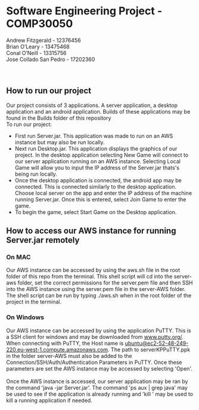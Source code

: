 # Software Engineering Project - COMP30050
Andrew Fitzgerald - 12376456<br />
Brian O’Leary - 13475468<br />
Conal O’Neill - 13315756<br />
Jose Collado San Pedro - 17202360<br />
<br /><br />

## How to run our project
Our project consists of 3 applications. A server application, a desktop application and an android application. Builds of these applications may be found in the Builds folder of this repository<br />
To run our project:
* First run Server.jar. This application was made to run on an AWS instance but may also be run locally.
* Next run Desktop.jar. This application displays the graphics of our project. In the desktop application selecting New Game will connect
to our server application running on an AWS instance. Selecting Local Game will allow you to input the IP address of the Server.jar thats's being run locally.
* Once the desktop application is connected, the android app may be connected. This is connected similarly to the desktop application.
Choose local server on the app and enter the IP address of the machine running Server.jar. Once this is entered, select Join Game to enter the game.
* To begin the game, select Start Game on the Desktop application.

## How to access our AWS instance for running Server.jar remotely
### On MAC
Our AWS instance can be accessed by using the aws.sh file in the root folder of this repo from the terminal. This shell script will cd into the server-aws folder, set the correct permissions for the server.pem file and then SSH into the AWS instance using the server.pem file in the server-AWS folder. The shell script can be run by typing ./aws.sh when in the root folder of the project in the terminal.

### On Windows
Our AWS instance can be accessed by using the application PuTTY. This is a SSH client for windows and may be downloaded from www.putty.org/. When connecting with PuTTY, the Host name is ubuntu@ec2-52-48-249-220.eu-west-1.compute.amazonaws.com. The path to serverKPPuTTY.ppk in the folder server-AWS must also be added to the Connection/SSH/Auth/Authentication Parameters in PuTTY. Once these parameters are set the AWS instance may be accessed by selecting 'Open'.
<br /><br />
Once the AWS instance is accessed, our server application may be ran by the command 'java -jar Server.jar'.
The command 'ps aux | grep java' may be used to see if the application is already running and 'kill <process id>' may be used to kill a running application if needed.
